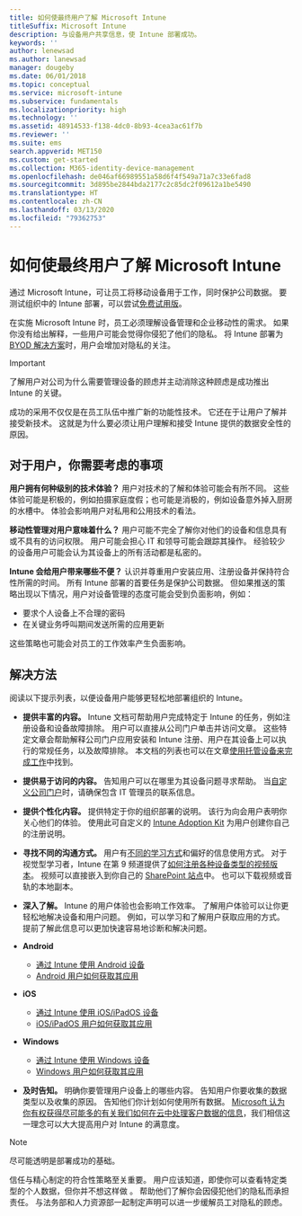 ```yaml
---
title: 如何使最终用户了解 Microsoft Intune
titleSuffix: Microsoft Intune
description: 与设备用户共享信息，使 Intune 部署成功。
keywords: ''
author: lenewsad
ms.author: lanewsad
manager: dougeby
ms.date: 06/01/2018
ms.topic: conceptual
ms.service: microsoft-intune
ms.subservice: fundamentals
ms.localizationpriority: high
ms.technology: ''
ms.assetid: 48914533-f138-4dc0-8b93-4cea3ac61f7b
ms.reviewer: ''
ms.suite: ems
search.appverid: MET150
ms.custom: get-started
ms.collection: M365-identity-device-management
ms.openlocfilehash: de046af66989551a58d6f4f549a71a7c33e6fad8
ms.sourcegitcommit: 3d895be2844bda2177c2c85dc2f09612a1be5490
ms.translationtype: HT
ms.contentlocale: zh-CN
ms.lasthandoff: 03/13/2020
ms.locfileid: "79362753"
---
```

# <a name="how-to-educate-your-end-users-about-microsoft-intune"></a>如何使最终用户了解 Microsoft Intune

通过 Microsoft Intune，可让员工将移动设备用于工作，同时保护公司数据。 要测试组织中的 Intune 部署，可以尝试[免费试用版](free-trial-sign-up.md)。

在实施 Microsoft Intune 时，员工必须理解设备管理和企业移动性的需求。 如果你没有给出解释，一些用户可能会觉得你侵犯了他们的隐私。 将 Intune 部署为 [BYOD 解决方案](/enterprise-mobility-security/solutions/byod-design-considerations-guide)时，用户会增加对隐私的关注。

> [!Important]
> 了解用户对公司为什么需要管理设备的顾虑并主动消除这种顾虑是成功推出 Intune 的关键。

成功的采用不仅仅是在员工队伍中推广新的功能性技术。 它还在于让用户了解并接受新技术。 这就是为什么要必须让用户理解和接受 Intune 提供的数据安全性的原因。

## <a name="things-to-consider-about-your-users"></a>对于用户，你需要考虑的事项

__用户拥有何种级别的技术体验？__ 用户对技术的了解和体验可能会有所不同。 这些体验可能是积极的，例如拍摄家庭度假；也可能是消极的，例如设备意外掉入厨房的水槽中。 体验会影响用户对私用和公用技术的看法。

__移动性管理对用户意味着什么？__ 用户可能不完全了解你对他们的设备和信息具有或不具有的访问权限。 用户可能会担心 IT 和领导可能会跟踪其操作。 经验较少的设备用户可能会认为其设备上的所有活动都是私密的。

__Intune 会给用户带来哪些不便？__  认识并尊重用户安装应用、注册设备并保持符合性所需的时间。 所有 Intune 部署的首要任务是保护公司数据。 但如果推送的策略出现以下情况，用户对设备管理的态度可能会受到负面影响，例如：  

- 要求个人设备上不合理的密码
- 在关键业务呼叫期间发送所需的应用更新  

这些策略也可能会对员工的工作效率产生负面影响。

## <a name="things-you-should-do"></a>解决方法

阅读以下提示列表，以便设备用户能够更轻松地部署组织的 Intune。

* __提供丰富的内容。__ Intune 文档可帮助用户完成特定于 Intune 的任务，例如注册设备和设备故障排除。 用户可以直接从公司门户单击并访问文章。 这些特定文章会帮助解释公司门户应用安装和 Intune 注册、用户在其设备上可以执行的常规任务，以及故障排除。 本文档的列表也可以在文章[使用托管设备来完成工作](../user-help/use-managed-devices-to-get-work-done.md)中找到。

* __提供易于访问的内容。__ 告知用户可以在哪里为其设备问题寻求帮助。 当[自定义公司门户](../apps/company-portal-app.md)时，请确保包含 IT 管理员的联系信息。

* __提供个性化内容。__ 提供特定于你的组织部署的说明。 该行为向会用户表明你关心他们的体验。 使用此可自定义的 [Intune Adoption Kit](https://aka.ms/IntuneAdoptionKit) 为用户创建你自己的注册说明。

* __寻找不同的沟通方式。__ 用户有[不同的学习方式](https://www.umassd.edu/dss/resources/faculty--staff/how-to-teach-and-accommodate/how-to-accommodate-different-learning-styles/)和偏好的信息使用方式。 对于视觉型学习者，Intune 在第 9 频道提供了[如何注册各种设备类型的视频版本](https://channel9.msdn.com/Series/IntuneEnrollment)。 视频可以直接嵌入到你自己的 [SharePoint 站点](https://support.office.com/article/Embed-a-video-from-Office-365-Video-59e19984-c34e-4be8-889b-f6fa93910581)中。 也可以下载视频或音轨的本地副本。

* __深入了解。__ Intune 的用户体验也会影响工作效率。 了解用户体验可以让你更轻松地解决设备和用户问题。 例如，可以学习和了解用户获取应用的方式。 提前了解此信息可以更加快速容易地诊断和解决问题。

* **Android**
  * [通过 Intune 使用 Android 设备](../user-help/why-enroll-android-device.md)
  * [Android 用户如何获取其应用](end-user-apps-android.md)

* **iOS**
  * [通过 Intune 使用 iOS/iPadOS 设备](../user-help/using-your-ios-device-with-intune.md)
  * [iOS/iPadOS 用户如何获取其应用](end-user-apps-ios.md)

* **Windows**
  * [通过 Intune 使用 Windows 设备](../user-help/using-your-windows-device-with-intune.md)
  * [Windows 用户如何获取其应用](end-user-apps-windows.md)

* __及时告知。__ 明确你要管理用户设备上的哪些内容。 告知用户你要收集的数据类型以及收集的原因。 告知他们你计划如何使用所有数据。 [Microsoft 认为你有权获得尽可能多的有关我们如何在云中处理客户数据的信息](https://www.microsoft.com/trustcenter/about/transparency)，我们相信这一理念可以大大提高用户对 Intune 的满意度。

> [!Note]
> 尽可能透明是部署成功的基础。

信任与精心制定的符合性策略至关重要。 用户应该知道，即使你可以查看特定类型的个人数据，但你并不想这样做   。 帮助他们了解你会因侵犯他们的隐私而承担责任。 与法务部和人力资源部一起制定声明可以进一步缓解员工对隐私的顾虑。
